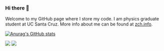 ### Hi there 👋

Welcome to my GitHub page where I store my code. I am physics graduate student at UC Santa Cruz. More info about me can be found at [zch.info](www.zch.info).

[![Anurag's GitHub stats](https://github-readme-stats.vercel.app/api?username=zchvsre)](https://github.com/zchvsre/github-readme-stats)

![](https://raw.githubusercontent.com/zchvsre/github-stats/master/generated/overview.svg#gh-dark-mode-only)
![](https://raw.githubusercontent.com/zchvsre/github-stats/master/generated/overview.svg#gh-light-mode-only)


<!--
**zchvsre/zchvsre** is a ✨ _special_ ✨ repository because its `README.md` (this file) appears on your GitHub profile.

Here are some ideas to get you started:

- 🔭 I’m currently working on ...
- 🌱 I’m currently learning ...
- 👯 I’m looking to collaborate on ...
- 🤔 I’m looking for help with ...
- 💬 Ask me about ...
- 📫 How to reach me: ...
- 😄 Pronouns: ...
- ⚡ Fun fact: ...
-->
